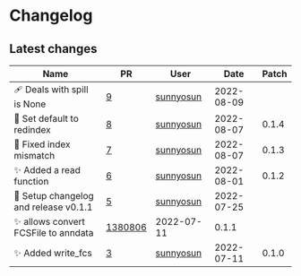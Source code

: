 # Changelog

## Latest changes

<!-- prettier-ignore -->
Name | PR | User | Date | Patch
--- | --- | --- | --- | ---
🩹 Deals with spill is None | [9](https://github.com/laminlabs/readfcs/pull/9) | [sunnyosun](https://github.com/sunnyosun) | 2022-08-09 |
🎨 Set default to redindex | [8](https://github.com/laminlabs/readfcs/pull/8) | [sunnyosun](https://github.com/sunnyosun) | 2022-08-07 | 0.1.4
🎨 Fixed index mismatch | [7](https://github.com/laminlabs/readfcs/pull/7) | [sunnyosun](https://github.com/sunnyosun) | 2022-08-07 | 0.1.3
✨ Added a read function | [6](https://github.com/laminlabs/readfcs/pull/6) | [sunnyosun](https://github.com/sunnyosun) | 2022-08-01 | 0.1.2
🔖 Setup changelog and release v0.1.1 | [5](https://github.com/laminlabs/readfcs/pull/5) | [sunnyosun](https://github.com/sunnyosun) | 2022-07-25 |
✨ allows convert FCSFile to anndata | [1380806](https://github.com/laminlabs/readfcs/commit/f883805feec636a5b160fe57f7b279fa292652a2) | 2022-07-11 | 0.1.1
✨ Added write_fcs | [3](https://github.com/laminlabs/readfcs/pull/3) | [sunnyosun](https://github.com/sunnyosun) | 2022-07-11 | 0.1.0
